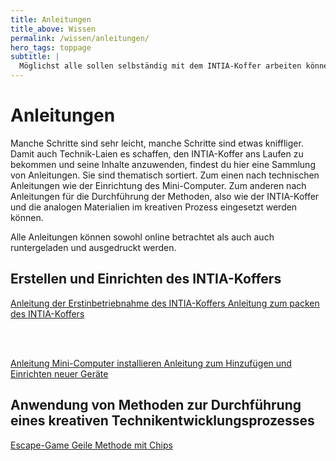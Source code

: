 ```yaml
---
title: Anleitungen
title_above: Wissen
permalink: /wissen/anleitungen/
hero_tags: toppage
subtitle: |
  Möglichst alle sollen selbständig mit dem INTIA-Koffer arbeiten können! Damit das klappt, findest du hier Anleitungen, die alles Schritt für Schritt erklären.
---
```


# Anleitungen

Manche Schritte sind sehr leicht, manche Schritte sind etwas kniffliger. Damit auch Technik-Laien es schaffen, den INTIA-Koffer ans Laufen zu bekommen und seine Inhalte anzuwenden, findest du hier eine Sammlung von Anleitungen. Sie sind thematisch sortiert. Zum einen nach technischen Anleitungen wie der Einrichtung des Mini-Computer. Zum anderen nach Anleitungen für die Durchführung der Methoden, also wie der INTIA-Koffer und die analogen Materialien im kreativen Prozess eingesetzt werden können.

Alle Anleitungen können sowohl online betrachtet als auch auch runtergeladen und ausgedruckt werden.

## Erstellen und Einrichten des INTIA-Koffers

<a href='/wissen/anleitungen/erstbenutzung' class='button is-dark is-rounded'>
      <span>Anleitung der Erstinbetriebnahme des INTIA-Koffers</span>
      <span class='icon is-small'>
        <i class='fas fa-chevron-right fa-xs'></i>
      </span>
</a>

<a href='/wissen/anleitungen/intia-koffer-packen' class='button is-dark is-rounded'>
      <span>Anleitung zum packen des INTIA-Koffers</span>
      <span class='icon is-small'>
        <i class='fas fa-chevron-right fa-xs'></i>
      </span>
</a>

<br><br>

<a href='/wissen/anleitungen/installation' class='button is-dark is-rounded'>
      <span>Anleitung Mini-Computer installieren</span>
      <span class='icon is-small'>
        <i class='fas fa-chevron-right fa-xs'></i>
      </span>
</a>

<a href='/wissen/anleitungen/neue-geraete' class='button is-dark is-rounded'>
      <span>Anleitung zum Hinzufügen und Einrichten neuer Geräte</span>
      <span class='icon is-small'>
        <i class='fas fa-chevron-right fa-xs'></i>
      </span>
</a>

## Anwendung von Methoden zur Durchführung eines kreativen Technikentwicklungsprozesses

<a href='#' class='button is-dark is-rounded'>
      <span>Escape-Game</span>
      <span class='icon is-small'>
        <i class='fas fa-chevron-right fa-xs'></i>
      </span>
</a>

<a href='#' class='button is-dark is-rounded'>
      <span>Geile Methode mit Chips</span>
      <span class='icon is-small'>
        <i class='fas fa-chevron-right fa-xs'></i>
      </span>
</a>
